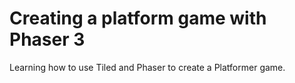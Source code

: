 # Creating a platform game with Phaser 3
Learning how to use Tiled and Phaser to create a Platformer game.
